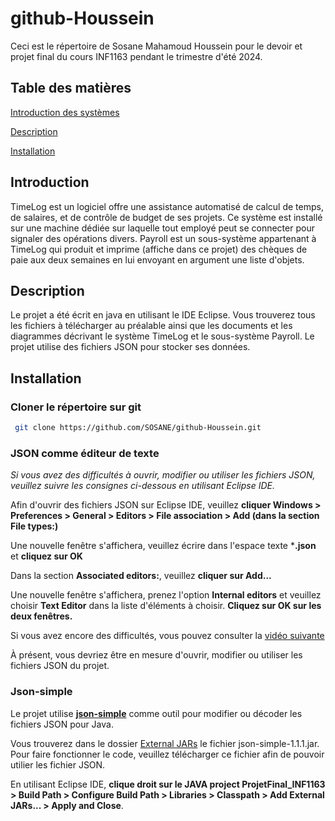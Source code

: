 # github-Houssein
Ceci est le répertoire de Sosane Mahamoud Houssein pour le devoir et projet final du cours INF1163 pendant le trimestre d'été 2024.

## Table des matières
[Introduction des systèmes](#introduction)

[Description](#description)

[Installation](#installation)

## Introduction 
TimeLog est un logiciel offre une assistance automatisé de calcul de temps, de salaires, et de contrôle de budget de ses projets. Ce système est installé sur une machine dédiée sur laquelle tout employé peut se connecter pour signaler des opérations divers.
Payroll est un sous-système appartenant à TimeLog qui produit et imprime (affiche dans ce projet) des chèques de paie aux deux semaines en lui envoyant en argument une liste d'objets.

## Description
Le projet a été écrit en java en utilisant le IDE Eclipse. Vous trouverez tous les fichiers à télécharger au préalable ainsi que les documents et les diagrammes décrivant le système TimeLog et le sous-système Payroll.
Le projet utilise des fichiers JSON pour stocker ses données.

## Installation
### Cloner le répertoire sur git
```bash
 git clone https://github.com/SOSANE/github-Houssein.git
```

### JSON comme éditeur de texte
*Si vous avez des difficultés à ouvrir, modifier ou utiliser les fichiers JSON, veuillez suivre les consignes ci-dessous en utilisant Eclipse IDE.*

Afin d'ouvrir des fichiers JSON sur Eclipse IDE, veuillez **cliquer Windows > Preferences > General > Editors > File association > Add (dans la section File types:)**

Une nouvelle fenêtre s'affichera, veuillez écrire dans l'espace texte ***.json** et **cliquez sur OK**

Dans la section **Associated editors:**, veuillez **cliquer sur Add...**

Une nouvelle fenêtre s'affichera, prenez l'option **Internal editors** et veuillez choisir **Text Editor** dans la liste d'éléments à choisir. **Cliquez sur OK sur les deux fenêtres.**

Si vous avez encore des difficultés, vous pouvez consulter la [vidéo suivante](https://youtu.be/16itKhkYh_A?si=fnAZifQsFt1KyQFQ)



À présent, vous devriez être en mesure d'ouvrir, modifier ou utiliser les fichiers JSON du projet.

### Json-simple
Le projet utilise [**json-simple**](https://code.google.com/archive/p/json-simple/) comme outil pour modifier ou décoder les fichiers JSON pour Java. 

Vous trouverez dans le dossier [External JARs](https://gitfront.io/r/SOSANE/kPwaKFRPRaNW/github-Houssein/tree/External%20JARs/) le fichier json-simple-1.1.1.jar. Pour faire fonctionner le code, veuillez télécharger ce fichier afin de pouvoir utilier les fichier JSON.

En utilisant Eclipse IDE, **clique droit sur le JAVA project ProjetFinal_INF1163 > Build Path > Configure Build Path > Libraries > Classpath > Add External JARs... > Apply and Close**.

